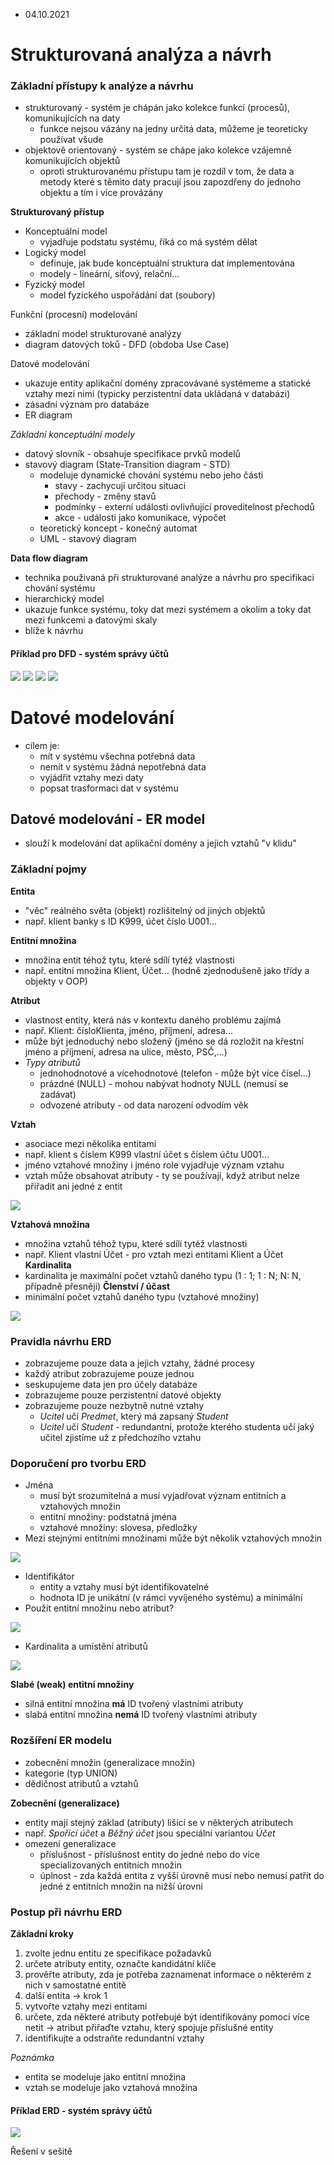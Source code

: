 - 04.10.2021


# Strukturovaná analýza a návrh

### **Základní přístupy k analýze a návrhu**
- strukturovaný - systém je chápán jako kolekce funkcí (procesů), komunikujících na daty
    - funkce nejsou vázány na jedny určitá data, můžeme je teoreticky používat všude
- objektově orientovaný - systém se chápe jako kolekce vzájemně komunikujících objektů
    - oproti strukturovanému přístupu tam je rozdíl v tom, že data a metody které s těmito daty pracují jsou zapozdřeny do jednoho objektu a tím i více provázány

**Strukturovaný přístup**
- Konceptuální model
    - vyjadřuje podstatu systému, říká co má systém dělat
- Logický model
    - definuje, jak bude konceptuální struktura dat implementována
    - modely - lineární, síťový, relační...
- Fyzický model
    - model fyzického uspořádání dat (soubory)

Funkční (procesní) modelování
- základní model strukturované analýzy
- diagram datových toků - DFD (obdoba Use Case)

Datové modelování
- ukazuje entity aplikační domény zpracovávané systémeme a statické vztahy mezi nimi (typicky perzistentní data ukládaná v databázi)
- zásadní význam pro databáze
- ER diagram


*Základní konceptuální modely*
- datový slovník - obsahuje specifikace prvků modelů
- stavový diagram (State-Transition diagram - STD)
    - modeluje dynamické chování systému nebo jeho části
        - stavy - zachycují určitou situaci
        - přechody - změny stavů
        - podmínky - externí události ovlivňující proveditelnost přechodů
        - akce - události jako komunikace, výpočet
    - teoretický koncept - konečný automat
    - UML - stavový diagram

**Data flow diagram**
- technika použivaná při strukturované analýze a návrhu pro specifikaci chování systému
- hierarchický model
- ukazuje funkce systému, toky dat mezi systémem a okolím a toky dat mezi funkcemi a datovými skaly
- blíže k návrhu 

#### **Příklad pro DFD - systém správy účtů**
<img src="Pictures/dfd_priklad_zadani.png">
<img src="Pictures/dfd_priklad_1.png">
<img src="Pictures/dfd_priklad_2.png">
<img src="Pictures/dfd_priklad_3.png">

# Datové modelování
- cílem je:
    - mít v systému všechna potřebná data
    - nemít v systému žádná nepotřebná data
    - vyjádřit vztahy mezi daty
    - popsat trasformaci dat v systému

## Datové modelování - ER model

- slouží k modelování dat aplikační domény a jejich vztahů "v klidu"

### Základní pojmy

**Entita**
- "věc" reálného světa (objekt) rozlišitelný od jiných objektů
- např. klient banky s ID K999, účet číslo U001...

**Entitní množina**
- množina entit téhož tytu, které sdílí tytéž vlastnosti
- např. entitní množina Klient, Účet... (hodně zjednodušeně jako třídy a objekty v OOP)

**Atribut**
- vlastnost entity, která nás v kontextu daného problému zajímá
- např. Klient: čísloKlienta, jméno, příjmení, adresa...
- může být jednoduchý nebo složený (jméno se dá rozložit na křestní jméno a příjmení, adresa na ulice, město, PSČ,...)
- *Typy atributů*
    - jednohodnotové a vícehodnotové (telefon - může být více čísel...)
    - prázdné (NULL) - mohou nabývat hodnoty NULL (nemusí se zadávat)
    - odvozené atributy - od data narození odvodím věk

**Vztah**
- asociace mezi několika entitami
- např. klient s číslem K999 vlastní účet s číslem účtu U001...
- jméno vztahové množiny i jméno role vyjadřuje význam vztahu
- vztah může obsahovat atributy - ty se používají, když atribut nelze přiřadit ani jedné z entit
<img src="Pictures/erd_priklad_atributuvztahu.png">

**Vztahová množina**
- množina vztahů téhož typu, které sdílí tytéž vlastnosti
- např. Klient vlastní Účet - pro vztah mezi entitami Klient a Účet
**Kardinalita**
- kardinalita je maximální počet vztahů daného typu (1 : 1; 1 : N; N: N, případně přesněji)
**Členství / účast**
- minimální počet vztahů daného typu (vztahové množiny)
<img src="Pictures/erd_priklad_clenstvi.png">

### Pravidla návrhu ERD
- zobrazujeme pouze data a jejich vztahy, žádné procesy
- každý atribut zobrazujeme pouze jednou
- seskupujeme data jen pro účely databáze
- zobrazujeme pouze perzistentní datové objekty
- zobrazujeme pouze nezbytně nutné vztahy
    - *Ucitel* učí *Predmet*, který má zapsaný *Student*
    - *Ucitel* učí *Student* - redundantní, protože kterého studenta učí jaký učitel zjistíme už z předchozího vztahu

### Doporučení pro tvorbu ERD
- Jména
    - musí být srozumitelná a musí vyjadřovat význam entitních a vztahových množin
    - entitní množiny: podstatná jména
    - vztahové množiny: slovesa, předložky
- Mezi stejnými entitními množinami může být několik vztahových množin
<img src="Pictures/erd_nekolikvztahu.png">

- Identifikátor
    - entity a vztahy musí být identifikovatelné
    - hodnota ID je unikátní (v rámci vyvíjeného systému) a minimální
- Použít entitní množinu nebo atribut?
<img src="Pictures/erd_mnozina_nebo_atribut.png">

- Kardinalita a umístění atributů
<img src="Pictures/erd_umisteniAtributu.png">

**Slabé (weak) entitní množiny**
- silná entitní množina **má** ID tvořený vlastními atributy
- slabá entitní množina **nemá** ID tvořený vlastními atributy

### Rozšíření ER modelu
- zobecnění množin (generalizace množin)
- kategorie (typ UNION)
- dědičnost atributů a vztahů

**Zobecnění (generalizace)**
- entity mají stejný základ (atributy) lišící se v některých atributech
- např. *Spořící účet* a *Běžný účet* jsou speciální variantou *Účet*
- omezení generalizace
    - příslušnost - příslušnost entity do jedné nebo do více specializovaných entitních množin
    - úplnost - zda každá entita z vyšší úrovně musí nebo nemusí patřit do jedné z entitních množin na nižší úrovni

### Postup při návrhu ERD
**Základní kroky**
1. zvolte jednu entitu ze specifikace požadavků
2. určete atributy entity, označte kandidátní klíče
3. prověřte atributy, zda je potřeba zaznamenat informace o některém z nich v samostatné entitě
4. další entita -> krok 1
5. vytvořte vztahy mezi entitami
6. určete, zda některé atributy potřebujé být identifikovány pomocí více netit -> atribut přiřaďte vztahu, který spojuje příslušné entity
7. identifikujte a odstraňte redundantní vztahy

*Poznámka*
- entita se modeluje jako entitní množina
- vztah se modeluje jako vztahová množina

#### **Příklad ERD - systém správy účtů**
<img src="Pictures/erd_systemSpravyUctu.png">

Řešení v sešitě